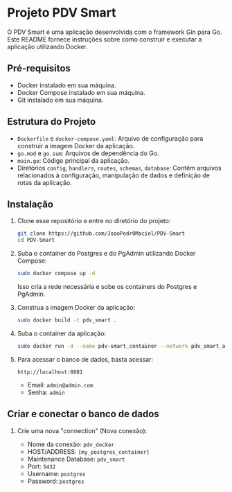 # Projeto PDV Smart

O PDV Smart é uma aplicação desenvolvida com o framework Gin para Go. Este README fornece instruções sobre como construir e executar a aplicação utilizando Docker.

## Pré-requisitos
- Docker instalado em sua máquina.
- Docker Compose instalado em sua máquina.
- Git instalado em sua máquina.

## Estrutura do Projeto
- `Dockerfile` e `docker-compose.yaml`: Arquivo de configuração para construir a imagem Docker da aplicação.
- `go.mod` e `go.sum`: Arquivos de dependência do Go.
- `main.go`: Código principal da aplicação.
- Diretórios `config`, `handlers`, `routes`, `schemas`, `database`: Contêm arquivos relacionados à configuração, manipulação de dados e definição de rotas da aplicação.

## Instalação
1. Clone esse repositório e entre no diretório do projeto:

    ```bash
    git clone https://github.com/JoaoPedr0Maciel/PDV-Smart
    cd PDV-Smart
    ```

2. Suba o container do Postgres e do PgAdmin utilizando Docker Compose:

    ```bash
    sudo docker compose up -d
    ```

    Isso cria a rede necessária e sobe os containers do Postgres e PgAdmin.

3. Construa a imagem Docker da aplicação:

    ```bash
    sudo docker build -t pdv_smart .
    ```

4. Suba o container da aplicação:

    ```bash
    sudo docker run -d --name pdv-smart_container --network pdv_smart_app-network -p 8080:8080 pdv_smart
    ```

5. Para acessar o banco de dados, basta acessar:

    ```text
    http://localhost:8081
    ```

    - Email: `admin@admin.com`
    - Senha: `admin`

## Criar e conectar o banco de dados
1. Crie uma nova "connection" (Nova conexão):

    - Nome da conexão: `pdv_docker`
    - HOST/ADDRESS: `[my_postgres_container]`
    - Maintenance Database: `pdv_smart`
    - Port: `5432`
    - Username: `postgres`
    - Password: `postgres`
